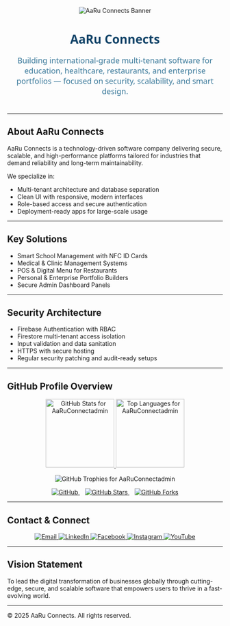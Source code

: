 <!-- AaRu Connects Stylish Header -->
<p align="center">
  <img src="https://capsule-render.vercel.app/api?type=wave&color=114368,3B7A9B&height=140&section=header&text=AaRu%20Connects&fontSize=60&fontColor=FFFFFF&fontAlignY=40" alt="AaRu Connects Banner" />
</p>

<h1 align="center" style="color:#114368; font-weight: 700; font-family: 'Segoe UI', Tahoma, Geneva, Verdana, sans-serif;">
  AaRu Connects
</h1>

<p align="center" style="color:#3B7A9B; font-size: 18px; max-width: 760px; margin: 8px auto 40px auto; font-family: 'Segoe UI', Tahoma, Geneva, Verdana, sans-serif;">
  Building international-grade multi-tenant software for education, healthcare, restaurants, and enterprise portfolios — focused on security, scalability, and smart design.
</p>

---

## About AaRu Connects

AaRu Connects is a technology-driven software company delivering secure, scalable, and high-performance platforms tailored for industries that demand reliability and long-term maintainability.

We specialize in:

- Multi-tenant architecture and database separation  
- Clean UI with responsive, modern interfaces  
- Role-based access and secure authentication  
- Deployment-ready apps for large-scale usage  

---

## Key Solutions

- Smart School Management with NFC ID Cards  
- Medical & Clinic Management Systems  
- POS & Digital Menu for Restaurants  
- Personal & Enterprise Portfolio Builders  
- Secure Admin Dashboard Panels  

---

## Security Architecture

- Firebase Authentication with RBAC  
- Firestore multi-tenant access isolation  
- Input validation and data sanitation  
- HTTPS with secure hosting  
- Regular security patching and audit-ready setups  

---

## GitHub Profile Overview

<p align="center">
  <a href="https://github.com/AaRuConnectadmin">
    <img height="160" src="https://github-readme-stats.vercel.app/api?username=AaRuConnectadmin&show_icons=true&theme=react&hide_border=true&count_private=true&include_all_commits=true" alt="GitHub Stats for AaRuConnectadmin" />
  </a>
  <a href="https://github.com/AaRuConnectadmin">
    <img height="160" src="https://github-readme-stats.vercel.app/api/top-langs/?username=AaRuConnectadmin&layout=compact&theme=react&hide_border=true" alt="Top Languages for AaRuConnectadmin" />
  </a>
</p>

<p align="center" style="margin-top: 15px;">
  <img src="https://github-profile-trophy.vercel.app/?username=AaRuConnectadmin&theme=gruvbox&margin-w=10&no-frame=true" alt="GitHub Trophies for AaRuConnectadmin" />
</p>

<p align="center">
  <a href="https://github.com/AaRuConnectadmin" style="margin-right: 12px;">
    <img src="https://img.shields.io/badge/GitHub_Profile-114368?style=for-the-badge&logo=github&logoColor=white" alt="GitHub" />
  </a>
  <a href="https://github.com/AaRuConnectadmin/stargazers" style="margin-right: 12px;">
    <img src="https://img.shields.io/badge/Stars-3B7A9B?style=for-the-badge&logo=github&logoColor=white" alt="GitHub Stars" />
  </a>
  <a href="https://github.com/AaRuConnectadmin/network/members">
    <img src="https://img.shields.io/badge/Forks-BDBEC0?style=for-the-badge&logo=github&logoColor=white" alt="GitHub Forks" />
  </a>
</p>

---

## Contact & Connect

<p align="center">
  <a href="mailto:office@aaruconnects.com">
    <img src="https://img.shields.io/badge/Email-114368?style=for-the-badge&logo=gmail&logoColor=white" alt="Email" />
  </a>
  <a href="https://linkedin.com/in/aaru-connetapp">
    <img src="https://img.shields.io/badge/LinkedIn-3B7A9B?style=for-the-badge&logo=linkedin&logoColor=white" alt="LinkedIn" />
  </a>
  <a href="https://facebook.com/profile.php?id=61575762606165">
    <img src="https://img.shields.io/badge/Facebook-BDBEC0?style=for-the-badge&logo=facebook&logoColor=white" alt="Facebook" />
  </a>
  <a href="https://instagram.com/aaruconnectapp">
    <img src="https://img.shields.io/badge/Instagram-3B7A9B?style=for-the-badge&logo=instagram&logoColor=white" alt="Instagram" />
  </a>
  <a href="https://youtube.com/@AaRuConnect">
    <img src="https://img.shields.io/badge/YouTube-114368?style=for-the-badge&logo=youtube&logoColor=white" alt="YouTube" />
  </a>
</p>

---

## Vision Statement

To lead the digital transformation of businesses globally through cutting-edge, secure, and scalable software that empowers users to thrive in a fast-evolving world.

---

© 2025 AaRu Connects. All rights reserved.
